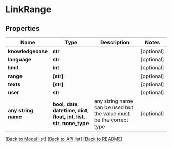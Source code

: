 # LinkRange


## Properties
Name | Type | Description | Notes
------------ | ------------- | ------------- | -------------
**knowledgebase** | **str** |  | [optional] 
**language** | **str** |  | [optional] 
**limit** | **int** |  | [optional] 
**range** | **[str]** |  | [optional] 
**texts** | **[str]** |  | [optional] 
**user** | **str** |  | [optional] 
**any string name** | **bool, date, datetime, dict, float, int, list, str, none_type** | any string name can be used but the value must be the correct type | [optional]

[[Back to Model list]](../README.md#documentation-for-models) [[Back to API list]](../README.md#documentation-for-api-endpoints) [[Back to README]](../README.md)


